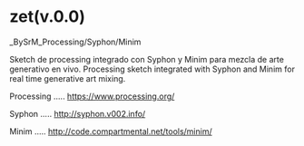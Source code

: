
zet(v.0.0)
===
_BySrM_Processing/Syphon/Minim



Sketch de processing integrado con Syphon y Minim para mezcla de arte generativo en vivo. 
Processing sketch integrated with Syphon and Minim for real time generative art mixing.


Processing ..... https://www.processing.org/ 

Syphon     ..... http://syphon.v002.info/

Minim      ..... http://code.compartmental.net/tools/minim/